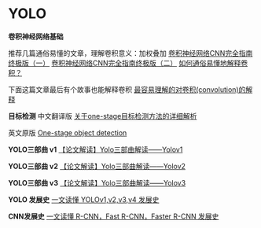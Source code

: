 # YOLO

**卷积神经网络基础**

推荐几篇通俗易懂的文章，理解卷积意义：加权叠加
[卷积神经网络CNN完全指南终极版（一）](https://zhuanlan.zhihu.com/p/27908027)
[卷积神经网络CNN完全指南终极版（二）](https://zhuanlan.zhihu.com/p/28173972)
[如何通俗易懂地解释卷积？](https://www.zhihu.com/question/22298352)

下面这篇文章最后有个故事也能解释卷积
[最容易理解的对卷积(convolution)的解释](https://blog.csdn.net/bitcarmanlee/article/details/54729807)

**目标检测**
中文翻译版
[关于one-stage目标检测方法的详细解析](https://blog.csdn.net/watermelon1123/article/details/86630501)

英文原版
[One-stage object detection](http://machinethink.net/blog/object-detection/)

**YOLO三部曲 v1**
[【论文解读】Yolo三部曲解读——Yolov1](https://zhuanlan.zhihu.com/p/70387154)


**YOLO三部曲 v2**
[【论文解读】Yolo三部曲解读——Yolov2](https://zhuanlan.zhihu.com/p/74540100)


**YOLO三部曲 v3**
[【论文解读】Yolo三部曲解读——Yolov3](https://zhuanlan.zhihu.com/p/76802514)


**YOLO 发展史**
[一文读懂 YOLOv1,v2,v3,v4 发展史](https://segmentfault.com/a/1190000022632577)

**CNN发展史**
[一文读懂 R-CNN，Fast R-CNN，Faster R-CNN 发展史](https://segmentfault.com/a/1190000022632647)
